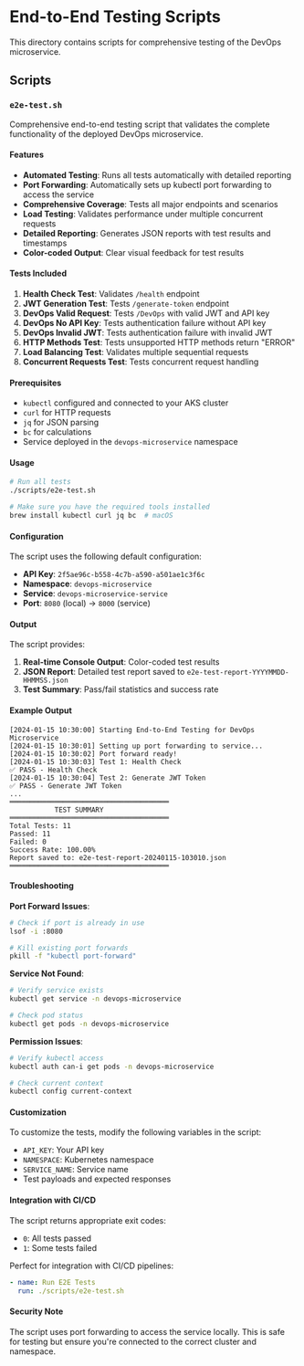 # End-to-End Testing Scripts

This directory contains scripts for comprehensive testing of the DevOps microservice.

## Scripts

### `e2e-test.sh`

Comprehensive end-to-end testing script that validates the complete functionality of the deployed DevOps microservice.

#### Features

- **Automated Testing**: Runs all tests automatically with detailed reporting
- **Port Forwarding**: Automatically sets up kubectl port forwarding to access the service
- **Comprehensive Coverage**: Tests all major endpoints and scenarios
- **Load Testing**: Validates performance under multiple concurrent requests
- **Detailed Reporting**: Generates JSON reports with test results and timestamps
- **Color-coded Output**: Clear visual feedback for test results

#### Tests Included

1. **Health Check Test**: Validates `/health` endpoint
2. **JWT Generation Test**: Tests `/generate-token` endpoint
3. **DevOps Valid Request**: Tests `/DevOps` with valid JWT and API key
4. **DevOps No API Key**: Tests authentication failure without API key
5. **DevOps Invalid JWT**: Tests authentication failure with invalid JWT
6. **HTTP Methods Test**: Tests unsupported HTTP methods return "ERROR"
7. **Load Balancing Test**: Validates multiple sequential requests
8. **Concurrent Requests Test**: Tests concurrent request handling

#### Prerequisites

- `kubectl` configured and connected to your AKS cluster
- `curl` for HTTP requests
- `jq` for JSON parsing
- `bc` for calculations
- Service deployed in the `devops-microservice` namespace

#### Usage

```bash
# Run all tests
./scripts/e2e-test.sh

# Make sure you have the required tools installed
brew install kubectl curl jq bc  # macOS
```

#### Configuration

The script uses the following default configuration:

- **API Key**: `2f5ae96c-b558-4c7b-a590-a501ae1c3f6c`
- **Namespace**: `devops-microservice`
- **Service**: `devops-microservice-service`
- **Port**: `8080` (local) -> `8000` (service)

#### Output

The script provides:

1. **Real-time Console Output**: Color-coded test results
2. **JSON Report**: Detailed test report saved to `e2e-test-report-YYYYMMDD-HHMMSS.json`
3. **Test Summary**: Pass/fail statistics and success rate

#### Example Output

```
[2024-01-15 10:30:00] Starting End-to-End Testing for DevOps Microservice
[2024-01-15 10:30:01] Setting up port forwarding to service...
[2024-01-15 10:30:02] Port forward ready!
[2024-01-15 10:30:03] Test 1: Health Check
✅ PASS - Health Check
[2024-01-15 10:30:04] Test 2: Generate JWT Token
✅ PASS - Generate JWT Token
...
═══════════════════════════════════════
           TEST SUMMARY
═══════════════════════════════════════
Total Tests: 11
Passed: 11
Failed: 0
Success Rate: 100.00%
Report saved to: e2e-test-report-20240115-103010.json
═══════════════════════════════════════
```

#### Troubleshooting

**Port Forward Issues**:
```bash
# Check if port is already in use
lsof -i :8080

# Kill existing port forwards
pkill -f "kubectl port-forward"
```

**Service Not Found**:
```bash
# Verify service exists
kubectl get service -n devops-microservice

# Check pod status
kubectl get pods -n devops-microservice
```

**Permission Issues**:
```bash
# Verify kubectl access
kubectl auth can-i get pods -n devops-microservice

# Check current context
kubectl config current-context
```

#### Customization

To customize the tests, modify the following variables in the script:

- `API_KEY`: Your API key
- `NAMESPACE`: Kubernetes namespace
- `SERVICE_NAME`: Service name
- Test payloads and expected responses

#### Integration with CI/CD

The script returns appropriate exit codes:
- `0`: All tests passed
- `1`: Some tests failed

Perfect for integration with CI/CD pipelines:

```yaml
- name: Run E2E Tests
  run: ./scripts/e2e-test.sh
```

#### Security Note

The script uses port forwarding to access the service locally. This is safe for testing but ensure you're connected to the correct cluster and namespace.